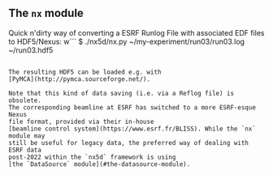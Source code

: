 The `nx` module
---------------

Quick n'dirty way of converting a ESRF Runlog File with associated EDF files
to HDF5/Nexus:
w```
$ ./nx5d/nx.py ~/my-experiment/run03/run03.log ~/run03.hdf5
```

The resulting HDF5 can be loaded e.g. with
[PyMCA](http://pymca.sourceforge.net/).

Note that this kind of data saving (i.e. via a Reflog file) is obsolete.
The corresponding beamline at ESRF has switched to a more ESRF-esque Nexus
file format, provided via their in-house
[beamline control system](https://www.esrf.fr/BLISS). While the `nx` module may
still be useful for legacy data, the preferred way of dealing with ESRF data
post-2022 within the `nx5d` framework is using
[the `DataSource` module](#the-datasource-module).
